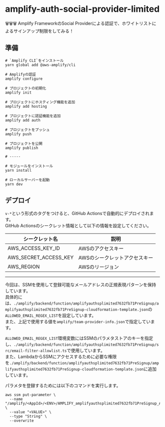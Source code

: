 # amplify-auth-social-provider-limited

🗑🗑🗑 Amplify FrameworkのSocial Providerによる認証で、ホワイトリストによるサインアップ制限をしてみる！  

## 準備

```shell
# `Amplify CLI`をインストール
yarn global add @aws-amplify/cli

# Amplifyの認証
amplify configure

# プロジェクトの初期化
amplify init

# プロジェクトにホスティング機能を追加
amplify add hosting

# プロジェクトに認証機能を追加  
amplify add auth

# プロジェクトをプッシュ
amplify push

# プロジェクトを公開
amplify publish

# -----

# モジュールをインストール
yarn install

# ローカルサーバーを起動
yarn dev
```

## デプロイ

`v-*`という形式のタグをつけると、GitHub Actionsで自動的にデプロイされます。  
GitHub Actionsのシークレット情報として以下の情報を設定してください。  

| シークレット名 | 説明 |
| --- | --- |
| AWS_ACCESS_KEY_ID | AWSのアクセスキー |
| AWS_SECRET_ACCESS_KEY | AWSのシークレットアクセスキー |
| AWS_REGION | AWSのリージョン |

---

今回は、SSMを使用して登録可能なメールアドレスの正規表現パターンを保持しています。  
具体的には、`./amplify/backend/function/amplifyauthsplimited7632fb71PreSignup/amplifyauthsplimited7632fb71PreSignup-cloudformation-template.json`の`ALLOWED_EMAIL_REGEX_LIST`を設定しています。  
また、上記で使用する値を`amplify/team-provider-info.json`で指定しています。  

`ALLOWED_EMAIL_REGEX_LIST`環境変数にはSSMのパラメタストアのキーを指定し、`./amplify/backend/function/amplifyauthsplimited7632fb71PreSignup/src/email-filter-allowlist.ts`で使用しています。  
また、LambdaからSSMにアクセスするために必要な権限を`./amplify/backend/function/amplifyauthsplimited7632fb71PreSignup/amplifyauthsplimited7632fb71PreSignup-cloudformation-template.json`に追加しています。  

パラメタを登録するためには以下のコマンドを実行します。  

```shell
aws ssm put-parameter \
  --name "/amplify/<AppId>/<ENV>/AMPLIFY_amplifyauthsplimited7632fb71PreSignup_ALLOWED_EMAIL_REGEX_LIST" \
  --value "<VALUE>" \
  --type "String" \
  --overwrite
```
